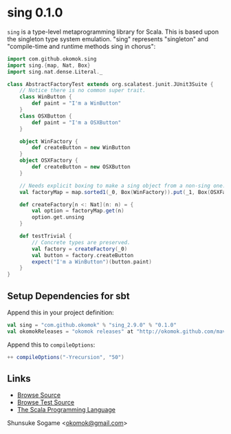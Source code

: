 # sing 0.1.0

`sing` is a type-level metaprogramming library for Scala.
This is based upon the singleton type system emulation.
"sing" represents "singleton" and "compile-time and runtime methods sing in chorus":
```scala
import com.github.okomok.sing
import sing.{map, Nat, Box}
import sing.nat.dense.Literal._

class AbstractFactoryTest extends org.scalatest.junit.JUnit3Suite {
    // Notice there is no common super trait.
    class WinButton {
        def paint = "I'm a WinButton"
    }
    class OSXButton {
        def paint = "I'm a OSXButton"
    }

    object WinFactory {
        def createButton = new WinButton
    }
    object OSXFactory {
        def createButton = new OSXButton
    }

    // Needs explicit boxing to make a sing object from a non-sing one.
    val factoryMap = map.sorted1(_0, Box(WinFactory)).put(_1, Box(OSXFactory))

    def createFactory[n <: Nat](n: n) = {
        val option = factoryMap.get(n)
        option.get.unsing
    }

    def testTrivial {
        // Concrete types are preserved.
        val factory = createFactory(_0)
        val button = factory.createButton
        expect("I'm a WinButton")(button.paint)
    }
}
```



## Setup Dependencies for sbt

Append this in your project definition:

```scala
val sing = "com.github.okomok" % "sing_2.9.0" % "0.1.0"
val okomokReleases = "okomok releases" at "http://okomok.github.com/maven-repo/releases"
```

Append this to `compileOptions`:

```scala
++ compileOptions("-Yrecursion", "50")
```



## Links

* [Browse Source]
* [Browse Test Source]
* [The Scala Programming Language]


Shunsuke Sogame <<okomok@gmail.com>>


[MIT License]: http://www.opensource.org/licenses/mit-license.php "MIT License"
[Browse Source]: http://github.com/okomok/sing/tree/master/src/main/scala "Browse Source"
[Browse Test Source]: http://github.com/okomok/sing/tree/master/src/test/scala "Browse Test Source"
[The Scala Programming Language]: http://www.scala-lang.org/ "The Scala Programming Language"
[PEG]: http://en.wikipedia.org/wiki/Parsing_expression_grammar "PEG"
[MetaScala]: http://www.assembla.com/wiki/show/metascala "MetaScala"
[Michid's Weblog]: http://michid.wordpress.com/ "Michid's Weblog"
[Apocalisp]: http://apocalisp.wordpress.com/ "Apocalisp"
[Boost.Fusion]: http://www.boost.org/doc/libs/release/libs/fusion/ "Boost.Fusion"
[scala.react]: http://lamp.epfl.ch/~imaier/ "scala.react"
[Reactive Extensions]: http://msdn.microsoft.com/en-us/devlabs/ee794896.aspx "Reactive Extensions"
[scala.Responder]: http://scala.sygneca.com/libs/responder "scala.Responder"
[scala.collection.Traversable]: http://www.scala-lang.org/archives/downloads/distrib/files/nightly/docs/library/scala/collection/Traversable.html "scala.collection.Traversable"
[scala-arm]: http://github.com/jsuereth/scala-arm "scala-arm"
[ARM in Java]: http://www.infoq.com/news/2010/08/arm-blocks "Automatic Resource Management in Java"

